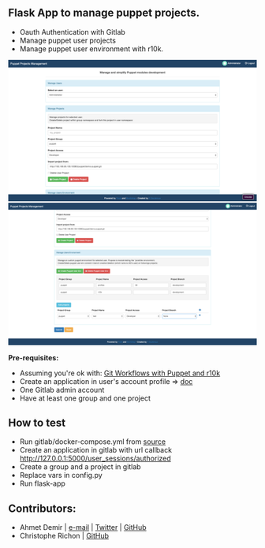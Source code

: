 ## Flask App to manage puppet projects.

- Oauth Authentication with Gitlab
- Manage puppet user projects
- Manage puppet user environment with r10k.

![toto](screenshots/view1.png)
![toto](screenshots/view2.png)

**Pre-requisites:**
- Assuming you're ok with: [Git Workflows with Puppet and r10k](http://www.puppetlabs.com/blog/git-workflows-puppet-and-r10k)
- Create an application in user's account profile => [doc](http://doc.gitlab.com/ce/api/oauth2.html)
- One Gitlab admin account
- Have at least one group and one project

## How to test

- Run gitlab/docker-compose.yml from [source](https://github.com/sameersbn/docker-gitlab)
- Create an application in gitlab with url callback http://127.0.0.1:5000/user_sessions/authorized
- Create a group and a project in gitlab
- Replace vars in config.py
- Run flask-app

## Contributors:
- Ahmet Demir | [e-mail](mailto:ahmet2mir+github@gmail.com) | [Twitter](https://twitter.com/ahmet2mir) | [GitHub](https://github.com/ahmet2mir)
- Christophe Richon | [GitHub](https://github.com/crichon)